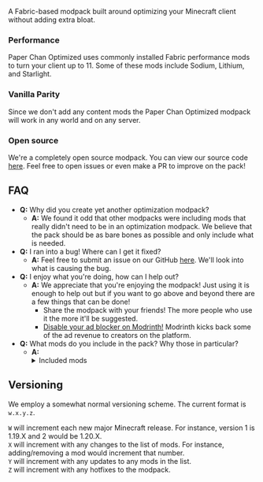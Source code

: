 A Fabric-based modpack built around optimizing your Minecraft client without adding extra bloat. 

### Performance
Paper Chan Optimized uses commonly installed Fabric performance mods to turn your client up to 11. Some of these mods include Sodium, Lithium, and Starlight.

### Vanilla Parity
Since we don't add any content mods the Paper Chan Optimized modpack will work in any world and on any server.

### Open source
We're a completely open source modpack. You can view our source code [here](https://github.com/mja00/paper-chan-optimized). Feel free to open issues or even make a PR to improve on the pack! 

## FAQ
- **Q:** Why did you create yet another optimization modpack?
    - **A:** We found it odd that other modpacks were including mods that really didn't need to be in an optimization modpack. We believe that the pack should be as bare bones as possible and only include what is needed. 
- **Q:** I ran into a bug! Where can I get it fixed?
   - **A:** Feel free to submit an issue on our GitHub [here](https://github.com/mja00/paper-chan-optimized). We'll look into what is causing the bug.
- **Q:** I enjoy what you're doing, how can I help out?
    - **A:** We appreciate that you're enjoying the modpack! Just using it is enough to help out but if you want to go above and beyond there are a few things that can be done!
        - Share the modpack with your friends! The more people who use it the more it'll be suggested.
        - [Disable your ad blocker on Modrinth!](https://docs.modrinth.com/docs/details/ads/#browser-extensions) Modrinth kicks back some of the ad revenue to creators on the platform. 
- **Q:** What mods do you include in the pack? Why those in particular?
    - **A:**<details><summary>Included mods</summary>
                 <ul>
                 <li>Animatica</li>
                 <li>Cull Less Leaves</li>
                 <li>Dynamic FPS</li>
                 <li>Entity Culling</li>
                 <li>Fabric API</li>
                 <li>Ferrite Core</li>
                 <li>Indium</li>
                 <li>Lazy DFU</li>
                 <li>Lithium</li>
                 <li>Memory Leak Fix</li>
                 <li>Mixin Conflict Helper</li>
                 <li>Model Gap Fix</li>
                 <li>Modmenu</li>
                 <li>Optigui</li>
                 <li>Puzzle</li>
                 <li>Reese's Sodium Options</li>
                 <li>Smooth Boot</li>
                 <li>Sodium Extra</li>
                 <li>Sodium</li>
                 <li>Starlight</li>
                 <li>YetAnotherConfigLib</li>
                 </ul>
                 </details>

## Versioning
We employ a somewhat normal versioning scheme. The current format is `w.x.y.z`.

`W` will increment each new major Minecraft release. For instance, version 1 is 1.19.X and 2 would be 1.20.X.  
`X` will increment with any changes to the list of mods. For instance, adding/removing a mod would increment that number.  
`Y` will increment with any updates to any mods in the list.  
`Z` will increment with any hotfixes to the modpack.  